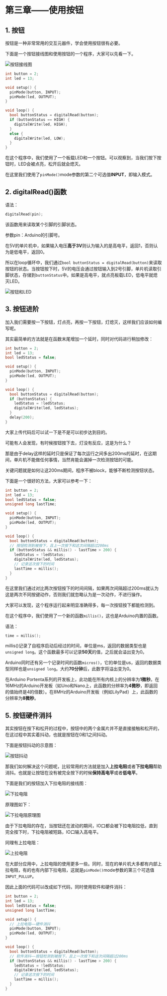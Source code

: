 # 第三章——使用按钮

## 1. 按钮

按钮是一种非常常用的交互元器件，学会使用按钮很有必要。

下面是一个按钮接线图和使用按钮的一个程序，大家可以先看一下。

![按钮接线图](images/3-1.png)

```cpp
int button = 2;
int led = 13;

void setup() {
  pinMode(button, INPUT);
  pinMode(led, OUTPUT);
}

void loop() {
  bool buttonStatus = digitalRead(button);
  if (buttonStatus == HIGH) {
    digitalWrite(led, HIGH);
  }
  else {
    digitalWrite(led, LOW);
  }
}
```

在这个程序中，我们使用了一个板载LED和一个按钮。可以观察到，当我们按下按钮时，LED会被点亮，松开后就会熄灭。

在这里我们使用了`pinMode()`mode参数的第二个可选值**INPUT**，即输入模式。

## 2. digitalRead()函数

语法：

```cpp
digitalRead(pin);
```

该函数用来读取某个引脚的引脚状态。

参数pin：Arduino的引脚号。

在5V的单片机中，如果输入电压**高于3V**则认为输入的是高电平，返回1，否则认为是低电平，返回0。

所以在loop循环中，我们通过`bool buttonStatus = digitalRead(button)`来读取按钮的状态。当按钮按下时，5V的电压会通过按钮输入到2号引脚，单片机读取引脚状态，存储到`buttonStatus`中。如果是高电平，就点亮板载LED，低电平就熄灭LED。

![按钮和LED](images/3-2.png)

## 3. 按钮进阶

加入我们需要按一下按钮，灯点亮，再按一下按钮，灯熄灭，这样我们应该如何编写呢。

其实最简单的方法就是在函数末尾增加一个延时，同时对代码进行稍加修改：

```cpp
int button = 2;
int led = 13;
bool ledStatus = false;

void setup() {
  pinMode(button, INPUT);
  pinMode(led, OUTPUT);
}

void loop() {
  bool buttonStatus = digitalRead(button);
  if (buttonStatus) {
    ledStatus = !ledStatus;
    digitalWrite(led, ledStatus);
  }
  delay(200);
}

```

大家上传代码后可以试一下是不是可以初步达到目的。

可能有人会发现，有时候按钮按下去，灯没有反应，这是为什么？

那是由于delay这样的延时只是保证了每次运行之间多出200ms的延时，在这期间，单片机不能做任何事情，当然肯能会漏掉一次检测按钮的可能。

关键问题就是如何让这200ms期间，程序不被block，能够不断检测按钮状态。

下面是一个很好的方法，大家可以参考一下：

```cpp
int button = 2;
int led = 13;
bool ledStatus = false;
unsigned long lastTime;

void setup() {
  pinMode(button, INPUT);
  pinMode(led, OUTPUT);
}

void loop() {
  bool buttonStatus = digitalRead(button);
  // 按钮检测到被按下，且上一次按下和这次间隔超过200ms
  if (buttonStatus && millis() - lastTime > 200) {
    ledStatus = !ledStatus;
    digitalWrite(led, ledStatus);
    // 记录这次按下的时间
    lastTime = millis();
  }
}
```

在这里我们通过对比两次按钮按下的时间间隔，如果两次间隔超过200ms就认为这是两次不同按键动作，否则我们就忽略认为是一次动作，不进行操作。

大家可以发现，这个程序运行起来明显准确得多，每一次按钮按下都能检测到。

在这个程序中，我们使用了一个新的函数`millis()`，这也是Arduino内置的函数。

语法：

```cpp
time = millis();
```

millis()记录了自程序启动后经过的时间，单位是ms，返回的数据类型也是`unsigned long`。这个函数最多可以记录**50天**的值，之后就会溢出变为0。

Arduino同时还有另一个记录时间的函数`micros()`，它的单位是us，返回的数据类型同样也是`unsigned long`。大约**70分钟**后，此数字将溢出变为0。

在Arduino Portenta系列的开发板上，此功能在所有内核上的分辨率为**1微秒**。在16MHz的Arduino开发板（如Uno和Nano上，此函数的分辨率为**4微秒**，即返回的值始终是4的倍数）。在8MHz的Arduino开发板（例如LilyPad）上，此函数的分辨率为**8微秒**。

## 5. 按钮硬件消抖

其实按钮在按下和松开的过程中，按钮中的两个金属片并不是直接接触和松开的，在这过程中其实着抖动，也就是按钮在0和1之间抖动。

下面是按钮抖动的示意图：

![按钮抖动](images/3-3.png)

那我们如何解决这个问题呢，比较常用的方法就是加入**上拉电阻**或者**下拉电阻**帮助消抖。也就是让按钮在没有被完全按下的时候**保持高电平**或者**低电平**。

下面是我们的按钮加入下拉电阻的接线图：

![下拉电阻](images/3-4.png)

原理图如下：

![下拉电阻原理图](images/3-5.png)

由于下拉电阻的存在，当按钮还在波动的期间，IO口都会被下拉电阻拉低，直到完全按下时，下拉电阻被短路，IO口输入高电平。

同理有上拉电阻：

![上拉电阻](images/3-6.png)

在大部分应用中，上拉电阻的使用更多一些。同时，现在的单片机大多都有内部上拉电阻，有的也有内部下拉电阻，这就是`pinMode()`mode参数的第三个可选值`INPUT_PULLUP`。

因此上面的代码可以改成如下代码，同时使用软件和硬件消抖：

```cpp
int button = 2;
int led = 13;
bool ledStatus = false;
unsigned long lastTime;

void setup() {
  // 上拉电阻——硬件消抖
  pinMode(button, INPUT);
  pinMode(led, OUTPUT);
}

void loop() {
  bool buttonStatus = digitalRead(button);
  // 软件消抖——按钮检测到被按下，且上一次按下和这次间隔超过200ms
  if (buttonStatus && millis() - lastTime > 200) {
    ledStatus = !ledStatus;
    digitalWrite(led, ledStatus);
    // 记录这次按下的时间
    lastTime = millis();
  }
}
```